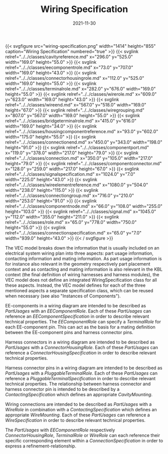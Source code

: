 ﻿---
title: Wiring Specification
toc: false
type: specs
layout: diagram
date: "2021-11-30"
draft: false
specification: VEC
version: 2.0.0-rc1
documentType: "Recommendation"
elementType: Diagram
classes:
  - CavityReference
  - EEComponentRole
  - ConnectorHousingRole
  - TerminalRole
  - WireRole
  - WireEnd
  - WireGrouping
  - BridgeTerminalRole
  - HousingComponentReference
  - ConnectionEnd
  - ComponentPort
  - Connection
  - ComponentConnector
  - SignalSpecification
  - WireElementReference
  - ConnectionGroup
  - ComponentNode
  - Signal
  - Role
  - ConnectionSpecification
menu:
  VEC-2.0.0-rc1:    
    parent: connectivity
    identifier: connectivity/wiring-specification
    weight: 1010006 

# Prev/next pager order (if `docs_section_pager` enabled in `params.toml`)
weight: 1010006
---
{{< svgfigure src="wiring-specification.png" width="1414" height="855" caption="Wiring Specification" numbered="true" >}}
  {{< svglink relref="../../classes/cavityreference.md" x="296.0" y="525.0" width="169.0" height="55.0" >}}
  {{< svglink relref="../../classes/eecomponentrole.md" x="73.0" y="707.0" width="169.0" height="43.0" >}}
  {{< svglink relref="../../classes/connectorhousingrole.md" x="112.0" y="525.0" width="169.0" height="55.0" >}}
  {{< svglink relref="../../classes/terminalrole.md" x="282.0" y="676.0" width="169.0" height="55.0" >}}
  {{< svglink relref="../../classes/wirerole.md" x="609.0" y="623.0" width="169.0" height="43.0" >}}
  {{< svglink relref="../../classes/wireend.md" x="567.0" y="518.0" width="169.0" height="67.0" >}}
  {{< svglink relref="../../classes/wiregrouping.md" x="807.0" y="567.0" width="169.0" height="55.0" >}}
  {{< svglink relref="../../classes/bridgeterminalrole.md" x="415.0" y="616.0" width="169.0" height="34.0" >}}
  {{< svglink relref="../../classes/housingcomponentreference.md" x="93.0" y="602.0" width="175.0" height="55.0" >}}
  {{< svglink relref="../../classes/connectionend.md" x="450.0" y="343.0" width="198.0" height="91.0" >}}
  {{< svglink relref="../../classes/componentport.md" x="119.0" y="378.0" width="217.0" height="79.0" >}}
  {{< svglink relref="../../classes/connection.md" x="350.0" y="105.0" width="217.0" height="79.0" >}}
  {{< svglink relref="../../classes/componentconnector.md" x="128.0" y="259.0" width="217.0" height="67.0" >}}
  {{< svglink relref="../../classes/signalspecification.md" x="1024.0" y="7.0" width="225.0" height="43.0" >}}
  {{< svglink relref="../../classes/wireelementreference.md" x="1080.0" y="504.0" width="238.0" height="115.0" >}}
  {{< svglink relref="../../classes/connectiongroup.md" x="716.0" y="210.0" width="253.0" height="91.0" >}}
  {{< svglink relref="../../classes/componentnode.md" x="66.0" y="108.0" width="255.0" height="103.0" >}}
  {{< svglink relref="../../classes/signal.md" x="1045.0" y="112.0" width="355.0" height="211.0" >}}
  {{< svglink relref="../../classes/role.md" x="65.0" y="778.0" width="750.0" height="55.0" >}}
  {{< svglink relref="../../classes/connectionspecification.md" x="65.0" y="7.0" width="939.0" height="43.0" >}}
{{< / svgfigure >}}
<p> The VEC model breaks down the information that is usually included on an electrical system wiring plan into three aspects: part usage information, contacting information and mating information. As part usage information is for instance also relevant in the geometry respectively part placement context and as contacting and mating information is also relevant in the KBL context (the final definition of wiring harnesses and harness modules), the VEC model does not define an integrated WiringSpecification class for all these aspects. Instead, the VEC model defines for each of the three mentioned aspects a separate specification class, which can be reused when necessary (see also &quot;Instances of Components&quot;).     </p>      <p> EE-components in a wiring diagram are intended to be described as <i>PartUsages</i> with an <i>EEComponentRole</i>. Each of these <i>PartUsages </i>can<i> </i>reference an <i>EEComponentSpecification</i> in order to describe relevant technical properties. The <i>EEComponentRole</i> can specify a <i>TerminalRole</i> for each EE-component pin. This can act as the basis for a mating definition between the EE-component pins and harness connector pins.     </p>      <p> Harness connectors in a wiring diagram are intended to be described as <i>PartUsages</i> with a <i>ConnectorHousingRole</i>. Each of these <i>PartUsages</i> can reference a <i>ConnectorHousingSpecification</i> in order to describe relevant technical properties.     </p>      <p> Harness connector pins in a wiring diagram are intended to be described as <i>PartUsages</i> with a <i>PluggableTerminalRole</i>. Each of these <i>PartUsages </i>can<i> </i>reference a <i>PluggableTerminalSpecification</i> in order to describe relevant technical properties. The relationship between harness connector and harness connector pin is intended to be described by a <i>ContactingSpecification</i> which defines an appropriate <i>CavityMounting</i>.     </p>      <p> Wiring connections are intended to be described as <i>PartUsages</i> with a <i>WireRole</i> in combination with a <i>ContactingSpecification</i> which defines an appropriate <i>WireMounting</i>. Each of these <i>PartUsages</i> can reference a <i>WireSpecification</i> in order to describe relevant technical properties.     </p>      <p> The <i>PartUsages</i> with <i>EEComponentRole</i> respectively <i>ConnectorHousingRole</i>, <i>TerminalRole</i> or <i>WireRole</i> can each reference their specific corresponding element within a <i>ConnectionSpecification</i> in order to express a refinement-relationship.      </p>